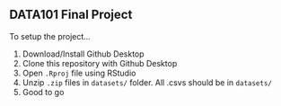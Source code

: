 ## DATA101 Final Project

To setup the project...

1. Download/Install Github Desktop
2. Clone this repository with Github Desktop
3. Open `.Rproj` file using RStudio
4. Unzip `.zip` files in `datasets/` folder. All .csvs should be in `datasets/`
5. Good to go